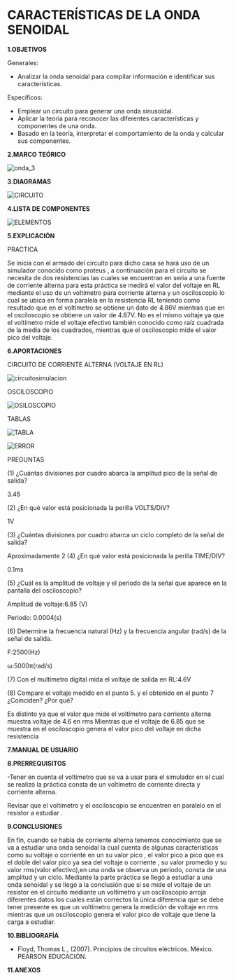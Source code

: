 # CARACTERÍSTICAS DE LA ONDA SENOIDAL

**1.OBJETIVOS**

Generales:

- Analizar la onda senoidal para compilar información e identificar sus características.

Específicos:

- Emplear un circuito para generar una onda sinusoidal.
- Aplicar la teoría para reconocer las diferentes características y componentes de una onda.
- Basado en la teoría, interpretar el comportamiento de la onda y calcular sus componentes. 


**2.MARCO TEÓRICO**

![onda_3](https://github.com/Katherine01-Arevalo/Laboratorio-6/blob/main/img/onda_3.png)

**3.DIAGRAMAS**

![CIRCUITO](https://github.com/Katherine01-Arevalo/Laboratorio-6/blob/main/img/CIRCUITO6.PNG)

**4.LISTA DE COMPONENTES**

![ELEMENTOS](https://github.com/Katherine01-Arevalo/Laboratorio-6/blob/main/img/ELEMENTOS.PNG)

**5.EXPLICACIÓN**

PRACTICA 

Se inicia  con el  armado del circuito para dicho casa se hará uso de un simulador conocido como proteus , a continuación  para el circuito se necesita de dos resistencias las cuales se encuentran en seria a una fuente de corriente alterna para esta práctica se medirá el valor del voltaje en RL mediante el uso de un voltímetro para corriente alterna y un osciloscopio lo cual se ubica en forma paralela en la resistencia RL teniendo como resultado que en el voltímetro se obtiene un dato de 4.86V mientras que en el osciloscopio se obtiene un valor de 4.87V. No es  el mismo voltaje ya que el voltímetro mide el voltaje efectivo también conocido como  raíz cuadrada de la media de los cuadrados, mientras que el osciloscopio mide el valor pico  del voltaje.


**6.APORTACIONES**

 CIRCUITO DE CORRIENTE ALTERNA (VOLTAJE EN RL)

![circuitosimulacion](https://github.com/Katherine01-Arevalo/Laboratorio-6/blob/main/img/circuitosim.PNG)

OSCILOSCOPIO

![OSILOSCOPIO](https://github.com/Katherine01-Arevalo/Laboratorio-6/blob/main/img/osiloscopio1.PNG)

TABLAS

![TABLA](https://github.com/Katherine01-Arevalo/Laboratorio-6/blob/main/img/TABLA.PNG)

![ERROR](https://github.com/Katherine01-Arevalo/Laboratorio-6/blob/main/img/ERROR.PNG)

PREGUNTAS 

(1) ¿Cuántas divisiones por cuadro abarca la amplitud pico de la señal de salida?

3.45

(2) ¿En qué valor está posicionada la perilla VOLTS/DIV?

1V

(3) ¿Cuántas divisiones por cuadro abarca un ciclo completo de la señal de salida?

Aproximadamente  2
(4) ¿En qué valor está posicionada la perilla TIME/DIV?   

0.1ms

(5)  ¿Cuál es la amplitud de voltaje y el periodo de la señal que aparece en la pantalla del osciloscopio?

Amplitud de voltaje:6.85	(V)   

Periodo:	0.0004(s)

(6) Determine la frecuencia natural (Hz) y la frecuencia angular (rad/s) de la señal de salida.

F:2500(Hz) 

ω:5000π(rad/s)

(7) Con el multímetro digital mida el voltaje de salida en RL:4.6V

(8) Compare el voltaje medido en el punto 5. y el obtenido en el punto 7
¿Coinciden?	¿Por qué?

Es distinto ya que el valor que mide el voltímetro para corriente alterna  muestra voltaje de 4.6  en rms  Mientras que el voltaje de 6.85 que se muestra en el osciloscopio  genera el valor pico del voltaje en dicha resistencia 



**7.MANUAL DE USUARIO**

**8.PRERREQUISITOS**

-Tener en cuenta el  voltímetro que se va a usar para el simulador en el cual se realizó  la práctica consta de un voltímetro de corriente directa y corriente alterna.

Revisar que  el voltímetro y el osciloscopio se encuentren en paralelo en el resistor a estudiar .

**9.CONCLUSIONES**

En fin, cuando se habla de corriente alterna tenemos conocimiento que se va a estudiar una onda  senoidal la cual cuenta de algunas características como su voltaje o corriente en un su valor pico , el valor pico a pico que es el doble del valor pico ya sea del voltaje o corriente , su valor promedio y su valor rms(valor efectivo),en una onda se observa un periodo, consta de una amplitud y un ciclo.
Mediante la parte  práctica se llegó a estudiar  a una onda senoidal y se llegó a la conclusión que si  se mide el voltaje de un resistor en el circuito mediante un voltímetro y un osciloscopio  arroja diferentes datos los cuales están correctos  la única diferencia que se debe tener presente es que un voltímetro  genera la medición de voltaje en rms mientras que un osciloscopio genera el valor pico  de voltaje que tiene la carga a estudiar.



**10.BIBLIOGRAFÍA**

- Floyd, Thomas L., (2007). Principios de circuitos eléctricos. México. PEARSON EDUCACIÓN.

**11.ANEXOS**
